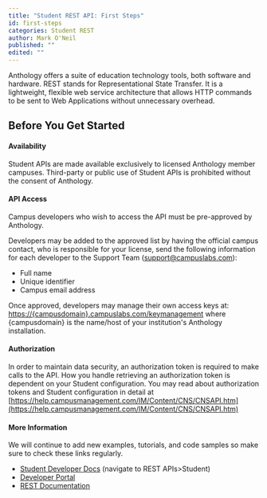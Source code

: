 ```yaml
---
title: "Student REST API: First Steps"
id: first-steps
categories: Student REST
author: Mark O'Neil
published: ""
edited: ""
---
```


<VersioningTracker frontMatter={frontMatter}/>

Anthology offers a suite of education technology tools, both software and hardware. REST stands for Representational State Transfer. It is a lightweight, flexible web service architecture that allows HTTP commands to be sent to Web Applications without unnecessary overhead.

## Before You Get Started

#### Availability

Student APIs are made available exclusively to licensed Anthology member campuses. Third-party or public use of Student APIs is prohibited without the consent of Anthology.

#### API Access

Campus developers who wish to access the API must be pre-approved by Anthology.

Developers may be added to the approved list by having the official campus contact, who is responsible for your license, send the following information for each developer to the Support Team (support@campuslabs.com):

- Full name
- Unique identifier
- Campus email address

Once approved, developers may manage their own access keys at: [https://{campusdomain}.campuslabs.com/keymanagement](https://{campusdomain}.campuslabs.com/keymanagement)
where {campusdomain} is the name/host of your institution's Anthology installation.

#### Authorization

In order to maintain data security, an authorization token is required to make calls to the API. How you handle retrieving an authorization token is dependent on your Student configuration. You may read about authorization tokens and Student configuration in detail at [https://help.campusmanagement.com/IM/Content/CNS/CNSAPI.htm](https://help.campusmanagement.com/IM/Content/CNS/CNSAPI.htm)

#### More Information

We will continue to add new examples, tutorials, and code samples so make sure to check these links regularly.

- [Student Developer Docs](https://docs.anthology.com) (navigate to REST APIs>Student)
- [Developer Portal](https://developer.anthology.com/)
- [REST Documentation](https://developer.anthology.com/portal/displayApi)

<AuthorBox frontMatter={frontMatter}/>
